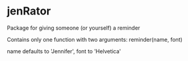 # jenRator

Package for giving someone (or yourself) a reminder

Contains only one function with two arguments: reminder(name, font)

name defaults to 'Jennifer', font to 'Helvetica'
